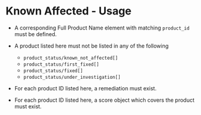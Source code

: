 # Known Affected - Usage

* A corresponding Full Product Name element with matching `product_id` must be
  defined.

* A product listed here must not be listed in any of the following

  * `product_status/known_not_affected[]`
  * `product_status/first_fixed[]`
  * `product_status/fixed[]`
  * `product_status/under_investigation[]`

* For each product ID listed here, a remediation must exist.

* For each product ID listed here, a score object which covers the product must
  exist.
